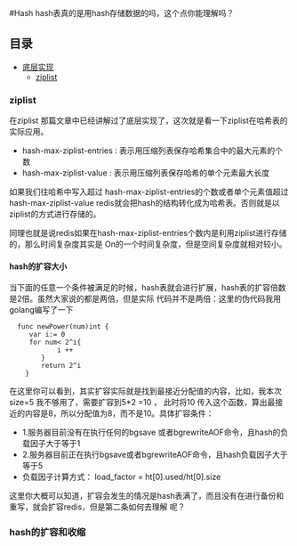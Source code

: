 #Hash 
hash表真的是用hash存储数据的吗，这个点你能理解吗？



## 目录
- [底层实现](##底层实现)
    - [ziplist](##ziplist)
    
    
    
### ziplist
 在ziplist 那篇文章中已经讲解过了底层实现了，这次就是看一下ziplist在哈希表的实际应用。
 
 - hash-max-ziplist-entries : 表示用压缩列表保存哈希集合中的最大元素的个数
 - hash-max-ziplist-value : 表示用压缩列表保存哈希的单个元素最大长度
 
 如果我们往哈希中写入超过 hash-max-ziplist-entries的个数或者单个元素值超过hash-max-ziplist-value
 redis就会把hash的结构转化成为哈希表。否则就是以ziplist的方式进行存储的。
 
 同理也就是说redis如果在hash-max-ziplist-entries个数内是利用ziplist进行存储的，那么时间复杂度其实是
 On的一个时间复杂度，但是空间复杂度就相对较小。
 
 
 #### hash的扩容大小
  当下面的任意一个条件被满足的时候，hash表就会进行扩展，hash表的扩容倍数是2倍。虽然大家说的都是两倍，但是实际
  代码并不是两倍：这里的伪代码我用golang编写了一下
  
 ````
   func newPower(num)int {
      var i:= 0
      for num< 2^i{
             i ++ 
         }
         return 2^i
     }
 ````
 在这里你可以看到，其实扩容实际就是找到最接近分配值的内容，比如，我本次size=5 我不够用了，需要扩容到5*2 =10 ，
 此时将10 传入这个函数，算出最接近的内容是8，所以分配值为8，而不是10。具体扩容条件：
 
  - 1.服务器目前没有在执行任何的bgsave 或者bgrewriteAOF命令，且hash的负载因子大于等于1
  - 2.服务器目前正在执行bgsave或者bgrewriteAOF命令，且hash负载因子大于等于5
  - 负载因子计算方式： load_factor = ht[0].used/ht[0].size
  
这里你大概可以知道，扩容会发生的情况是hash表满了，而且没有在进行备份和重写，就会扩容redis，但是第二条如何去理解
呢？ 
 
 ### hash的扩容和收缩

 

 